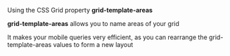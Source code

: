 Using the CSS Grid property **grid-template-areas**

**grid-template-areas** allows you to name areas of your grid

It makes your mobile queries very efficient, as you can rearrange the grid-template-areas values to form a new layout
                              
